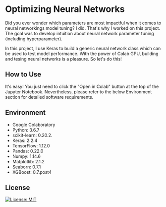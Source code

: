 # Optimizing Neural Networks
Did you ever wonder which parameters are most impactful when it comes to neural networkings model tuning? I did. That's why I worked on this project. The goal was to develop intuition about neural network parameter tuning (including hyperparameter).

In this project, I use Keras to build a generic neural network class which can be used to test model performance. With the power of Colab GPU, building and tesing neural networks is a pleasure. So let's do this!


## How to Use
It's easy! You just need to click the "Open in Colab" button at the top of the Jupyter Notebook. Nevertheless, please refer to the below Environment section for detailed software requirements.


## Environment
- Google Colaboratory
- Python: 3.6.7
- scikit-learn: 0.20.2.
- Keras: 2.2.4
- TensorFlow: 1.12.0
- Pandas: 0.22.0
- Numpy: 1.14.6
- Matplotlib: 2.1.2
- Seaborn: 0.7.1
- XGBoost: 0.7.post4


## License
[![License: MIT](https://img.shields.io/badge/License-MIT-yellow.svg)](https://opensource.org/licenses/MIT)
